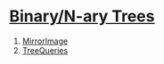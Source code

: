 # [Binary/N-ary Trees](https://www.hackerearth.com/practice/data-structures/trees/binary-and-nary-trees/tutorial/)

1. [MirrorImage](https://www.hackerearth.com/practice/data-structures/trees/binary-and-nary-trees/practice-problems/algorithm/mirror-image-2/description/)
1. [TreeQueries](https://www.hackerearth.com/practice/data-structures/trees/binary-and-nary-trees/practice-problems/algorithm/tree-queries-45/)